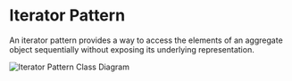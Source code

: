 # Iterator Pattern

An iterator pattern provides a way to access the elements of an aggregate object sequentially without exposing its underlying representation.

![Iterator Pattern Class Diagram](https://github.com/javamultiplex/clean-code-principles-and-patterns/blob/master/src/main/java/com/javamultiplex/pattern/behavioral/iterator/Iterator-Class-Diagram.jpg)
